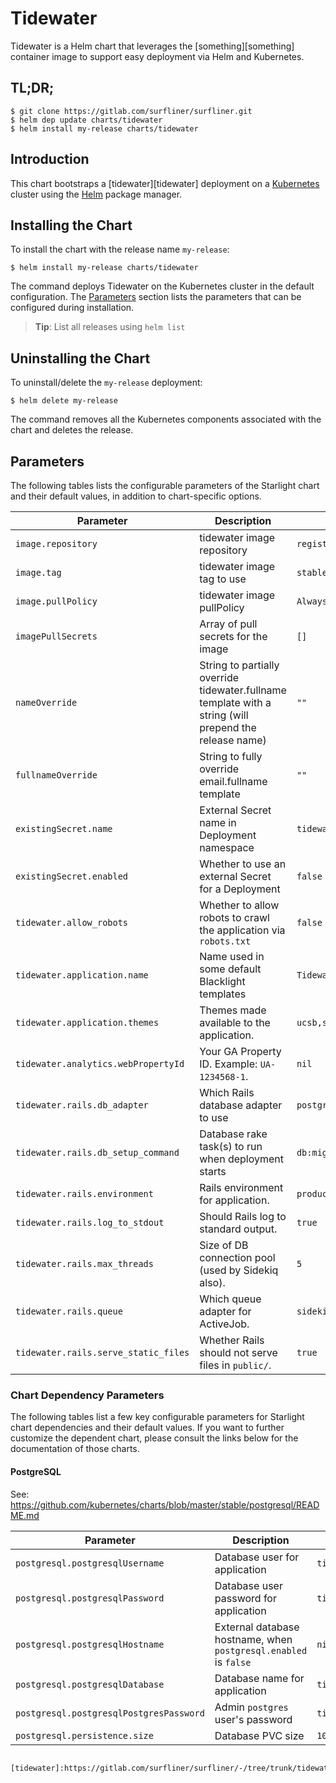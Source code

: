 # Tidewater

Tidewater is a Helm chart that leverages the [something][something] container
image to support easy deployment via Helm and Kubernetes.


## TL;DR;

```console
$ git clone https://gitlab.com/surfliner/surfliner.git
$ helm dep update charts/tidewater
$ helm install my-release charts/tidewater
```

## Introduction

This chart bootstraps a [tidewater][tidewater] deployment on a [Kubernetes](http://kubernetes.io) cluster using the [Helm](https://helm.sh) package manager.

## Installing the Chart
To install the chart with the release name `my-release`:

```console
$ helm install my-release charts/tidewater
```

The command deploys Tidewater on the Kubernetes cluster in the default configuration. The [Parameters](#parameters) section lists the parameters that can be configured during installation.

> **Tip**: List all releases using `helm list`

## Uninstalling the Chart

To uninstall/delete the `my-release` deployment:

```console
$ helm delete my-release
```

The command removes all the Kubernetes components associated with the chart and deletes the release.

## Parameters

The following tables lists the configurable parameters of the Starlight chart and their default values, in addition to chart-specific options.

| Parameter | Description | Default | Environment Variable |
| --------- | ----------- | ------- | -------------------- |
| `image.repository` | tidewater image repository | `registry.gitlab.com/surfliner/surfliner/tidewater_web` | N/A |
| `image.tag` |  tidewater image tag to use | `stable` | N/A |
| `image.pullPolicy` | tidewater image pullPolicy | `Always` | N/A |
| `imagePullSecrets` | Array of pull secrets for the image | `[]` | N/A |
| `nameOverride` | String to partially override tidewater.fullname template with a string (will prepend the release name) | `""` | N/A |
| `fullnameOverride` | String to fully override email.fullname template | `""` | N/A |
| `existingSecret.name` | External Secret name in Deployment namespace | `tidewater` | N/A |
| `existingSecret.enabled` | Whether to use an external Secret for a Deployment | `false` | N/A |
| `tidewater.allow_robots` | Whether to allow robots to crawl the application via `robots.txt` | `false` | `ALLOW_ROBOTS` |
| `tidewater.application.name` | Name used in some default Blacklight templates | `Tidewater` | N/A |
| `tidewater.application.themes` | Themes made available to the application.  | `ucsb,surfliner,ucsd` | `SPOTLIGHT_THEMES` |
| `tidewater.analytics.webPropertyId` | Your GA Property ID. Example: `UA-1234568-1`.  | `nil` | `GA_WEB_PROPERTY_ID` |
| `tidewater.rails.db_adapter` | Which Rails database adapter to use | `postgresql` | `DB_ADAPTER` |
| `tidewater.rails.db_setup_command` | Database rake task(s) to run when deployment starts | `db:migrate` | `DATABASE_COMMAND` |
| `tidewater.rails.environment` | Rails environment for application.  | `production` | `RAILS_ENV` |
| `tidewater.rails.log_to_stdout` | Should Rails log to standard output.  | `true` | `RAILS_LOG_TO_STDOUT` |
| `tidewater.rails.max_threads` | Size of DB connection pool (used by Sidekiq also).  | `5` | `RAILS_MAX_THREADS ` |
| `tidewater.rails.queue` | Which queue adapter for ActiveJob.  | `sidekiq` | `RAILS_QUEUE` |
| `tidewater.rails.serve_static_files` | Whether Rails should not serve files in `public/`.  | `true` | `RAILS_SERVE_STATIC_FILES` |

### Chart Dependency Parameters

The following tables list a few key configurable parameters for Starlight chart dependencies and their default values. If you want to further customize the dependent chart, please consult the links below for the documentation of those charts.

#### PostgreSQL

See: https://github.com/kubernetes/charts/blob/master/stable/postgresql/README.md

| Parameter | Description | Default | Environment Variable |
| --------- | ----------- | ------- | -------------------- |
| `postgresql.postgresqlUsername` | Database user for application | `tidewater` | `POSTGRES_USER` |
| `postgresql.postgresqlPassword` | Database user password for application | `tidewater_pass` | `POSTGRES_PASSWORD` |
| `postgresql.postgresqlHostname` | External database hostname, when `postgresql.enabled` is `false` | `nil` | `POSTGRES_HOST` |
| `postgresql.postgresqlDatabase` | Database name for application | `tidewater_db` | `POSTGRES_DB` |
| `postgresql.postgresqlPostgresPassword` | Admin `postgres` user's password | `tidewater_admin` | `POSTGRES_ADMIN_PASSWORD` |
| `postgresql.persistence.size` | Database PVC size | `10Gi` | N/A |
```

[tidewater]:https://gitlab.com/surfliner/surfliner/-/tree/trunk/tidewater
